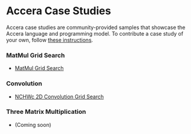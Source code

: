 [//]: # (Project: Accera)
[//]: # (Version: v1.2.8)

# Accera Case Studies

Accera case studies are community-provided samples that showcase the Accera language and programming model. To contribute a case study of your own, follow [these instructions](CONTRIBUTING.md).

### MatMul Grid Search

- [MatMul Grid Search](https://github.com/marina-neseem/Accera-High-Perf-DL/blob/9e0ab7646af6ced2c85dc61c7ece2d764a91644e/case_studies/matmul_gridsearch_on_avx2/README.md)

### Convolution

- [NCHWc 2D Convolution Grid Search](https://github.com/marina-neseem/Accera-High-Perf-DL/blob/9e0ab7646af6ced2c85dc61c7ece2d764a91644e/case_studies/nchwc_convolution_gridsearch/README.md)

### Three Matrix Multiplication

- (Coming soon)
